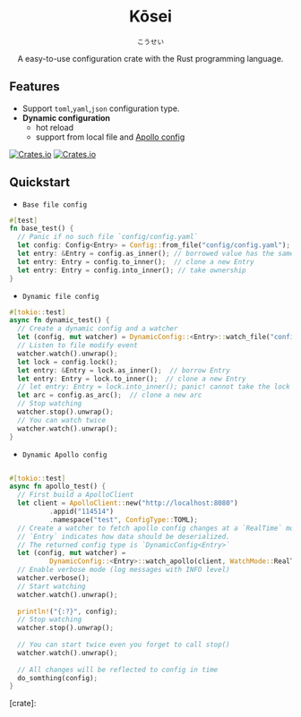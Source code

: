 <h1 align="center">Kōsei</h1>

<p align="center"><code>こうせい</code></p>
<p align="center">A easy-to-use configuration crate with the Rust programming language.</p>

## Features

- Support `toml`,`yaml`,`json` configuration type.
- **Dynamic configuration**
  - hot reload
  - support from local file and [Apollo config](https://github.com/apolloconfig/apollo)

[![Crates.io][crates-badge]][crates-url]
[![Crates.io][crates-download]][crates-url]

[crates-badge]: https://flat.badgen.net/crates/v/kosei
[crates-download]: https://flat.badgen.net/crates/d/kosei
[crates-url]: https://crates.io/crates/kosei

## Quickstart

- `Base file config`

```rust
#[test]
fn base_test() {
  // Panic if no such file `config/config.yaml`
  let config: Config<Entry> = Config::from_file("config/config.yaml");
  let entry: &Entry = config.as_inner(); // borrowed value has the same lifetimes as config
  let entry: Entry = config.to_inner();  // clone a new Entry
  let entry: Entry = config.into_inner(); // take ownership
}
```



- `Dynamic file config`

```rust
#[tokio::test]
async fn dynamic_test() {   
  // Create a dynamic config and a watcher
  let (config, mut watcher) = DynamicConfig::<Entry>::watch_file("config/config.yaml");
  // Listen to file modify event
  watcher.watch().unwrap();
  let lock = config.lock();
  let entry: &Entry = lock.as_inner();  // borrow Entry
  let entry: Entry = lock.to_inner();  // clone a new Entry
  // let entry: Entry = lock.into_inner(); panic! cannot take the lock ownership
  let arc = config.as_arc();  // clone a new arc
  // Stop watching
  watcher.stop().unwrap();
  // You can watch twice
  watcher.watch().unwrap();
}
```



- `Dynamic Apollo config`

```rust

#[tokio::test] 
async fn apollo_test() {
  // First build a ApolloClient
  let client = ApolloClient::new("http://localhost:8080")
          .appid("114514")
          .namespace("test", ConfigType::TOML);
  // Create a watcher to fetch apollo config changes at a `RealTime` mode.
  // `Entry` indicates how data should be deserialized.
  // The returned config type is `DynamicConfig<Entry>`
  let (config, mut watcher) =
          DynamicConfig::<Entry>::watch_apollo(client, WatchMode::RealTime).await;
  // Enable verbose mode (log messages with INFO level)
  watcher.verbose();
  // Start watching
  watcher.watch().unwrap();
  
  println!("{:?}", config);
  // Stop watching
  watcher.stop().unwrap();
  
  // You can start twice even you forget to call stop()
  watcher.watch().unwrap();
  
  // All changes will be reflected to config in time
  do_somthing(config);
}

```

[crate]: 